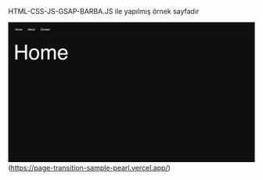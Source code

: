 HTML-CSS-JS-GSAP-BARBA.JS ile yapılmış örnek sayfadır

![Screenshot](./ss1.png)(https://page-transition-sample-pearl.vercel.app/)